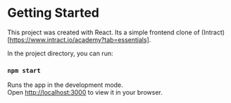 # Getting Started 

This project was created with React. Its a simple frontend clone of (Intract)[https://www.intract.io/academy?tab=essentials].

In the project directory, you can run:

### `npm start`

Runs the app in the development mode.\
Open [http://localhost:3000](http://localhost:3000) to view it in your browser.
